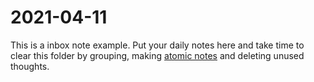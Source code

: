 # 2021-04-11

This is a inbox note example. Put your daily notes here and take time to clear this folder by grouping, making [atomic notes](../notes/atomic-notes.md) and deleting unused thoughts.
